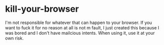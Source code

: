 # kill-your-browser
I'm not responsible for whatever that can happen to your browser. If you want to fuck it for no reason at all is not m fault, I just created this because I was bored and I don't have mailcious intents. When using it, use it at your own risk. 
